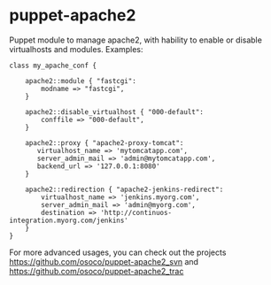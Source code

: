 puppet-apache2
==============

Puppet module to manage apache2, with hability to enable or disable virtualhosts and modules. Examples:

    class my_apache_conf {

        apache2::module { "fastcgi":
            modname => "fastcgi",
        }

        apache2::disable_virtualhost { "000-default":
            conffile => "000-default",
        }

        apache2::proxy { "apache2-proxy-tomcat":
           virtualhost_name => 'mytomcatapp.com',
           server_admin_mail => 'admin@mytomcatapp.com',
           backend_url => '127.0.0.1:8080'
        }

        apache2::redirection { "apache2-jenkins-redirect":
            virtualhost_name => 'jenkins.myorg.com',
            server_admin_mail => 'admin@myorg.com',
            destination => 'http://continuos-integration.myorg.com/jenkins'
        }
    }

For more advanced usages, you can check out the projects https://github.com/osoco/puppet-apache2_svn and https://github.com/osoco/puppet-apache2_trac

